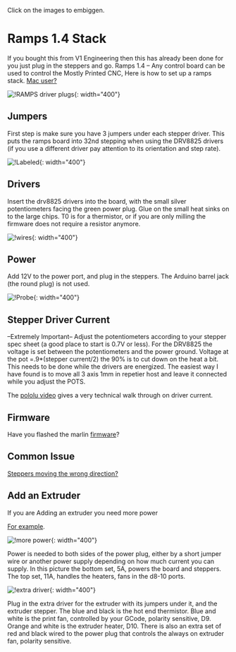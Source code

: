 Click on the images to embiggen.


# Ramps 1.4 Stack
If you bought this from V1 Engineering then this has already been done for you just plug in the steppers and go.
Ramps 1.4 – Any control board can be used to control the Mostly Printed CNC, Here is how to set up a ramps stack.
[Mac user?](https://www.v1engineering.com/forum/topic/cannot-connect-to-rampsarduino-maclinuxwindows/#post-11485)


![!RAMPS driver plugs](https://www.v1engineering.com/wp-content/uploads/2015/10/IMG_20151023_103915.jpg){: width="400"}

## Jumpers
 First step is make sure you have 3 jumpers under each stepper driver. This puts the ramps board into 32nd stepping when using the DRV8825 drivers (if you use a different driver pay attention to its orientation and step rate).

![!Labeled](https://www.v1engineering.com/wp-content/uploads/2015/04/labeled.jpg){: width="400"}

## Drivers
 Insert the drv8825 drivers into the board, with the small silver potentiometers facing the green power plug. Glue on the small heat sinks on to the large chips. T0 is for a thermistor, or if you are only milling the firmware does not require a resistor anymore.

![!wires](https://www.v1engineering.com/wp-content/uploads/2015/10/IMG_20151023_104243.jpg){: width="400"}

## Power 
Add 12V to the power port, and plug in the steppers. The Arduino barrel jack (the round plug) is not used.

![!Probe](https://www.v1engineering.com/wp-content/uploads/2015/10/IMG_20171008_12095401.jpg){: width="400"} 

## Stepper Driver Current 
–Extremely Important– Adjust the potentiometers according to your stepper spec sheet (a good place to start is 0.7V or less).  For the DRV8825 the voltage is set between the potentiometers and the power ground.  Voltage at the pot =.9*(stepper current/2) the 90% is to cut down on the heat a bit. This needs to be done while the drivers are energized. The easiest way I have found is to move all 3 axis 1mm in repetier host and leave it connected while you adjust the POTS.

The [pololu video](https://youtu.be/89BHS9hfSUk) gives a very technical walk through on driver current.

 

## Firmware 
Have you flashed the marlin [firmware](https://www.v1engineering.com/marlin-firmware/)?

## Common Issue
[Steppers moving the wrong direction?](https://www.v1engineering.com/reversing-the-axis-direction/)

## Add an Extruder
If you are Adding an extruder you need more power

[For example](https://www.v1engineering.com/import-extruder/).

 

![!more power](https://www.v1engineering.com/wp-content/uploads/2015/10/IMG_20151023_110317.jpg){: width="400"}

Power is needed to both sides of the power plug, either by a short jumper wire or another power supply depending on how much current you can supply. In this picture the bottom set, 5A, powers the board and steppers. The top set, 11A, handles the heaters, fans in the d8-10 ports.

![!extra driver](https://www.v1engineering.com/wp-content/uploads/2015/10/board1.jpg){: width="400"}

Plug in the extra driver for the extruder with its jumpers under it, and the extruder stepper. The blue and black is the hot end thermistor. Blue and white is the print fan, controlled by your GCode, polarity sensitive, D9. Orange and white is the extruder heater, D10. There is also an extra set of red and black wired to the power plug that controls the always on extruder fan, polarity sensitive.